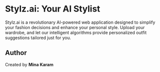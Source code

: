 # Stylz.ai: Your AI Stylist  

Stylz.ai is a revolutionary AI-powered web application designed to simplify your fashion decisions and enhance your personal style. Upload your wardrobe, and let our intelligent algorithms provide personalized outfit suggestions tailored just for you.  

## Author  

Created by **Mina Karam**  
